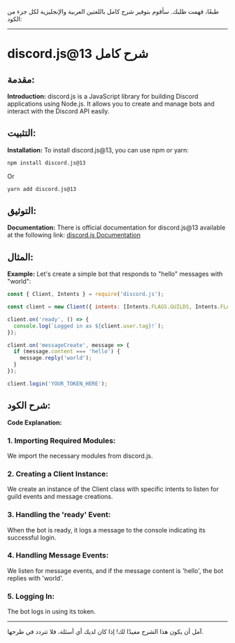 طبعًا، فهمت طلبك. سأقوم بتوفير شرح كامل باللغتين العربية والإنجليزية لكل جزء من الكود:

---

# discord.js@13 شرح كامل

## مقدمة:
**Introduction:**
discord.js is a JavaScript library for building Discord applications using Node.js. It allows you to create and manage bots and interact with the Discord API easily.

## التثبيت:
**Installation:**
To install discord.js@13, you can use npm or yarn:

```bash
npm install discord.js@13
```

Or

```bash
yarn add discord.js@13
```

## التوثيق:
**Documentation:**
There is official documentation for discord.js@13 available at the following link:
[discord.js Documentation](https://discord.js.org/#/docs/main/stable/general/welcome)

## المثال:
**Example:**
Let's create a simple bot that responds to "hello" messages with "world":

```javascript
const { Client, Intents } = require('discord.js');

const client = new Client({ intents: [Intents.FLAGS.GUILDS, Intents.FLAGS.MESSAGE_CREATE] });

client.on('ready', () => {
  console.log(`Logged in as ${client.user.tag}!`);
});

client.on('messageCreate', message => {
  if (message.content === 'hello') {
    message.reply('world');
  }
});

client.login('YOUR_TOKEN_HERE');
```

## شرح الكود:
**Code Explanation:**

### 1. Importing Required Modules:
We import the necessary modules from discord.js.

### 2. Creating a Client Instance:
We create an instance of the Client class with specific intents to listen for guild events and message creations.

### 3. Handling the 'ready' Event:
When the bot is ready, it logs a message to the console indicating its successful login.

### 4. Handling Message Events:
We listen for message events, and if the message content is 'hello', the bot replies with 'world'.

### 5. Logging In:
The bot logs in using its token.

---

آمل أن يكون هذا الشرح مفيدًا لك! إذا كان لديك أي أسئلة، فلا تتردد في طرحها.
